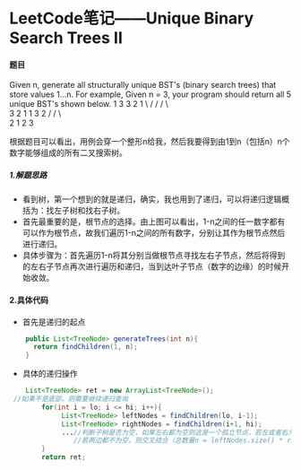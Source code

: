 # LeetCode笔记——Unique Binary Search Trees II

#### 题目

Given n, generate all structurally unique BST's (binary search trees) that store values 1...n.
For example,
Given n = 3, your program should return all 5 unique BST's shown below.
   1         3     3      2      1
    \       /     /      / \      \
     3     2     1      1   3      2
    /     /       \                 \
   2     1         2                 3

根据题目可以看出，用例会穿一个整形n给我，然后我要得到由1到n（包括n）n个数字能够组成的所有二叉搜索树。

##### 1.解题思路
* 看到树，第一个想到的就是递归，确实，我也用到了递归，可以将递归逻辑概括为：找左子树和找右子树。
* 首先最重要的是，根节点的选择。由上图可以看出，1-n之间的任一数字都有可以作为根节点，故我们遍历1-n之间的所有数字，分别让其作为根节点然后进行递归。
* 具体步骤为：首先遍历1-n将其分别当做根节点寻找左右子节点，然后将得到的左右子节点再次进行遍历和递归，当到达叶子节点（数字的边缘）的时候开始收敛。
#### 2.具体代码
* 首先是递归的起点  
```java
    public List<TreeNode> generateTrees(int n){
      return findChildren(1, n);
    }
```
* 具体的递归操作
```java
    List<TreeNode> ret = new ArrayList<TreeNode>();
 //如果不是底部，则需要继续递归查询
		for(int i = lo; i <= hi; i++){
			 List<TreeNode> leftNodes = findChildren(lo, i-1);
			 List<TreeNode> rightNodes = findChildren(i+1, hi);
			 ...//判断子树是否为空，如果左右都为空则这是一个孤立节点，若左或者右为空则将其中不为空一边的节点的依次加到i节点的相应子树
			    //若两边都不为空，则交叉结合（总数量n = leftNodes.size() * rightNodes.size()）
		}
		return ret;
```
